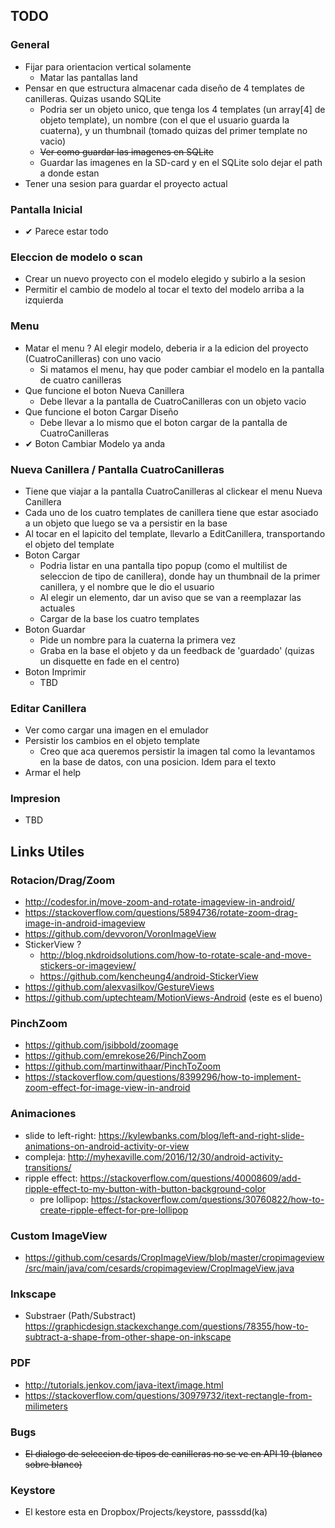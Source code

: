 ## TODO

### General
* Fijar para orientacion vertical solamente
  * Matar las pantallas land
* Pensar en que estructura almacenar cada diseño de 4 templates de canilleras. Quizas usando SQLite
  * Podria ser un objeto unico, que tenga los 4 templates (un array[4] de objeto template), un nombre (con el que el usuario guarda la cuaterna), y un thumbnail (tomado quizas del primer template no vacio)
  * ~~Ver como guardar las imagenes en SQLite~~
  * Guardar las imagenes en la SD-card y en el SQLite solo dejar el path a donde estan
* Tener una sesion para guardar el proyecto actual  
 

### Pantalla Inicial
* ✔ Parece estar todo

### Eleccion de modelo o scan
* Crear un nuevo proyecto con el modelo elegido y subirlo a la sesion
* Permitir el cambio de modelo al tocar el texto del modelo arriba a la izquierda

### Menu
* Matar el menu ? Al elegir modelo, deberia ir a la edicion del proyecto (CuatroCanilleras) con uno vacio
  * Si matamos el menu, hay que poder cambiar el modelo en la pantalla de cuatro canilleras
* Que funcione el boton Nueva Canillera
  * Debe llevar a la pantalla de CuatroCanilleras con un objeto vacio
* Que funcione el boton Cargar Diseño
  * Debe llevar a lo mismo que el boton cargar de la pantalla de CuatroCanilleras
* ✔ Boton Cambiar Modelo ya anda

### Nueva Canillera / Pantalla CuatroCanilleras
* Tiene que viajar a la pantalla CuatroCanilleras al clickear el menu Nueva Canillera
* Cada uno de los cuatro templates de canillera tiene que estar asociado a un objeto que luego se va a persistir en la base
* Al tocar en el lapicito del template, llevarlo a EditCanillera, transportando el objeto del template
* Boton Cargar
  * Podria listar en una pantalla tipo popup (como el multilist de seleccion de tipo de canillera), donde hay un thumbnail de la primer canillera, y el nombre que le dio el usuario
  * Al elegir un elemento, dar un aviso que se van a reemplazar las actuales
  * Cargar de la base los cuatro templates
* Boton Guardar
  * Pide un nombre para la cuaterna la primera vez
  * Graba en la base el objeto y da un feedback de 'guardado' (quizas un disquette en fade en el centro)
* Boton Imprimir
  * TBD

### Editar Canillera
* Ver como cargar una imagen en el emulador
* Persistir los cambios en el objeto template
  * Creo que aca queremos persistir la imagen tal como la levantamos en la base de datos, con una posicion. Idem para el texto
* Armar el help

### Impresion
* TBD
 
    



## Links Utiles
### Rotacion/Drag/Zoom
- http://codesfor.in/move-zoom-and-rotate-imageview-in-android/
- https://stackoverflow.com/questions/5894736/rotate-zoom-drag-image-in-android-imageview
- https://github.com/devvoron/VoronImageView
- StickerView ? 
    - http://blog.nkdroidsolutions.com/how-to-rotate-scale-and-move-stickers-or-imageview/
    - https://github.com/kencheung4/android-StickerView
- https://github.com/alexvasilkov/GestureViews
- https://github.com/uptechteam/MotionViews-Android (este es el bueno)


### PinchZoom
- https://github.com/jsibbold/zoomage
- https://github.com/emrekose26/PinchZoom
- https://github.com/martinwithaar/PinchToZoom
- https://stackoverflow.com/questions/8399296/how-to-implement-zoom-effect-for-image-view-in-android

### Animaciones
- slide to left-right: https://kylewbanks.com/blog/left-and-right-slide-animations-on-android-activity-or-view
- compleja: http://myhexaville.com/2016/12/30/android-activity-transitions/
- ripple effect:  https://stackoverflow.com/questions/40008609/add-ripple-effect-to-my-button-with-button-background-color  
  - pre lollipop: https://stackoverflow.com/questions/30760822/how-to-create-ripple-effect-for-pre-lollipop
    
### Custom ImageView
- https://github.com/cesards/CropImageView/blob/master/cropimageview/src/main/java/com/cesards/cropimageview/CropImageView.java

### Inkscape
- Substraer (Path/Substract) https://graphicdesign.stackexchange.com/questions/78355/how-to-subtract-a-shape-from-other-shape-on-inkscape

### PDF
- http://tutorials.jenkov.com/java-itext/image.html
- https://stackoverflow.com/questions/30979732/itext-rectangle-from-milimeters

### Bugs
- ~~El dialogo de seleccion de tipos de canilleras no se ve en API 19 (blanco sobre blanco)~~

### Keystore
- El kestore esta en Dropbox/Projects/keystore, passsdd(ka)


